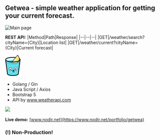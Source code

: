 ## Getwea  -  simple weather application for getting your current forecast.
![Main page](https://www.nodir.net/files/images/Getwea.png)

**REST API:**
|Method|Path|Response|
|--|--|--|
|GET|/weather/search?cityName={City}|Location list|
|GET|/weather/current?cityName={City}|Current forecast|

<img src="https://raw.githubusercontent.com/gin-gonic/logo/master/color.png" width="50" height="">

- Golang / Gin
- Java Script / Axios
- Bootstrap 5
- API by www.weatherapi.com

<img src="https://go.dev/images/gophers/ladder.svg" width="50" height="">

**Live demo:** [www.nodir.net](https://www.nodir.net/portfolio/getwea)

### (!) Non-Production!
